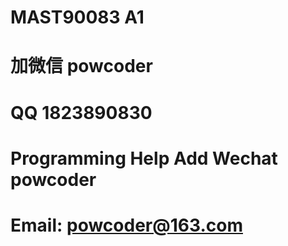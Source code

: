 # MAST90083 A1
# 加微信 powcoder

# QQ 1823890830

# Programming Help Add Wechat powcoder

# Email: powcoder@163.com

